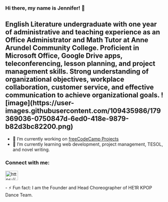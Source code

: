 ### Hi there, my name is Jennifer! 👋
<h2>English Literature undergraduate with one year of administrative and teaching experience as an Office Administrator and Math Tutor at Anne Arundel Community College. Proficient in Microsoft Office, Google Drive apps, teleconferencing, lesson planning, and project management skills. Strong understanding of organizational objectives, workplace collaboration, customer service, and effective communication to achieve organizational goals. 
![image](https://user-images.githubusercontent.com/109435986/179369036-0750847d-6ed0-418e-9879-b82d3bc82200.png)</h2>

- 🔭 I’m currently working on [freeCodeCamp Projects](#)
- 🌱 I’m currently learning web development, project management, TESOL, and novel writing.
<h3 align="left">Connect with me:</h3>
<p align="left">
<a href="https://linkedin.com/in/https://www.linkedin.com/in/jennifer-saccone-2b22611b6" target="blank"><img align="center" src="https://raw.githubusercontent.com/rahuldkjain/github-profile-readme-generator/master/src/images/icons/Social/linked-in-alt.svg" alt="https://www.linkedin.com/in/jennifer-saccone-2b22611b6" height="30" width="40" /></a>
</p>
- ⚡ Fun fact: I am the Founder and Head Choreographer of HE1R KPOP Dance Team. 

